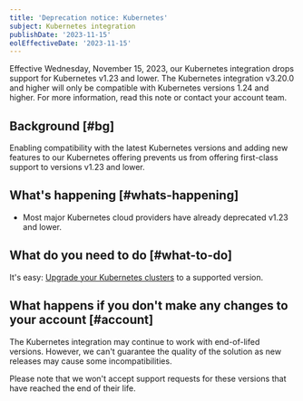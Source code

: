 ```yaml
---
title: 'Deprecation notice: Kubernetes'
subject: Kubernetes integration
publishDate: '2023-11-15'
eolEffectiveDate: '2023-11-15'
---
```


Effective Wednesday, November 15, 2023, our Kubernetes integration drops support for Kubernetes v1.23 and lower. The Kubernetes integration v3.20.0 and higher will only be compatible with Kubernetes versions 1.24 and higher. For more information, read this note or contact your account team.

## Background [#bg]

Enabling compatibility with the latest Kubernetes versions and adding new features to our Kubernetes offering prevents us from offering first-class support to versions v1.23 and lower.

## What's happening [#whats-happening]

- Most major Kubernetes cloud providers have already deprecated v1.23 and lower.

## What do you need to do [#what-to-do]

It's easy: [Upgrade your Kubernetes clusters](/docs/integrations/kubernetes-integration/installation/kubernetes-installation-configuration#update) to a supported version.

## What happens if you don't make any changes to your account [#account]

The Kubernetes integration may continue to work with end-of-lifed versions. However, we can't guarantee the quality of the solution as new releases may cause some incompatibilities.

Please note that we won't accept support requests for these versions that have reached the end of their life.

